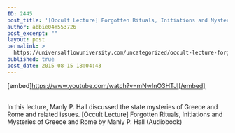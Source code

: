 ```yaml
---
ID: 2445
post_title: '[Occult Lecture] Forgotten Rituals, Initiations and Mysteries of Greece and Rome'
author: abbie04m553726
post_excerpt: ""
layout: post
permalink: >
  https://universalflowuniversity.com/uncategorized/occult-lecture-forgotten-rituals-initiations-and-mysteries-of-greece-and-rome/
published: true
post_date: 2015-08-15 18:04:43
---
```

[embed]https://www.youtube.com/watch?v=mNwInO3HTJI[/embed]</br></br>
<p>In this lecture, Manly P. Hall discussed the state mysteries of Greece and Rome and related issues.
[Occult Lecture] Forgotten Rituals, Initiations and Mysteries of Greece and Rome by Manly P. Hall (Audiobook)</p>